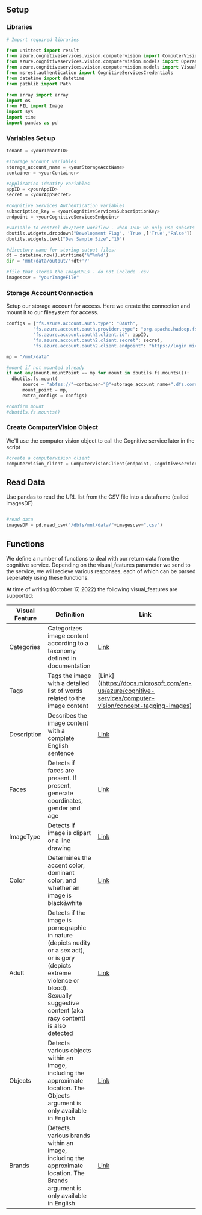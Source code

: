## Setup

### Libraries

```python
# Import required libraries

from unittest import result
from azure.cognitiveservices.vision.computervision import ComputerVisionClient
from azure.cognitiveservices.vision.computervision.models import OperationStatusCodes
from azure.cognitiveservices.vision.computervision.models import VisualFeatureTypes
from msrest.authentication import CognitiveServicesCredentials
from datetime import datetime
from pathlib import Path

from array import array
import os
from PIL import Image
import sys
import time
import pandas as pd
```

### Variables Set up

```python
tenant = <yourTenantID>

#storage account variables
storage_account_name = <yourStorageAcctName>
container = <yourContainer>

#application identity variables
appID = <yourAppID>
secret = <yourAppSecret>

#Cognitive Services Authentication variables
subscription_key = <yourCognitiveServicesSubscriptionKey>
endpoint = <yourCognitiveServicesEndpoint>

#variable to control dev/test workflow - when TRUE we only use subsets of datafiles to keep debugging light
dbutils.widgets.dropdown("Development Flag", 'True',['True','False'])
dbutils.widgets.text("Dev Sample Size","10")

#directory name for storing output files:
dt = datetime.now().strftime('%Y%m%d')
dir = 'mnt/data/output/'+dt+'/'

#file that stores the ImageURLs - do not include .csv
imagescsv = "yourImageFile"

```
### Storage Account Connection

Setup our storage account for access.  Here we create the connection and mount it to our filesystem for access.

```python
configs = {"fs.azure.account.auth.type": "OAuth",
          "fs.azure.account.oauth.provider.type": "org.apache.hadoop.fs.azurebfs.oauth2.ClientCredsTokenProvider",
          "fs.azure.account.oauth2.client.id": appID,
          "fs.azure.account.oauth2.client.secret": secret,
          "fs.azure.account.oauth2.client.endpoint": "https://login.microsoftonline.com/"+tenant+"/oauth2/token"}

mp = "/mnt/data"

#mount if not mounted already
if not any(mount.mountPoint == mp for mount in dbutils.fs.mounts()):
  dbutils.fs.mount(
      source = "abfss://"+container+"@"+storage_account_name+".dfs.core.windows.net/",
      mount_point = mp,
      extra_configs = configs)

#confirm mount
#dbutils.fs.mounts()
```
### Create ComputerVision Object

We'll use the computer vision object to call the Cognitive service later in the script

```python
#create a computervision client
computervision_client = ComputerVisionClient(endpoint, CognitiveServicesCredentials(subscription_key))

```

## Read Data

Use pandas to read the URL list from the CSV file into a dataframe (called imagesDF)

```python

#read data
imagesDF = pd.read_csv("/dbfs/mnt/data/"+imagescsv+".csv")

```

## Functions

We define a number of functions to deal with our return data from the cognitive service.  Depending on the visual_features parameter we send to the service, we will recieve various responses, each of which can be parsed seperately using these functions.

At time of writing (October 17, 2022) the following visual_features are supported:

| Visual Feature| Definition|Link|
|--------------|------------|---|
|Categories| Categorizes image content according to a taxonomy defined in documentation | [Link](https://docs.microsoft.com/en-us/azure/cognitive-services/computer-vision/concept-categorizing-images) |
|Tags| Tags the image with a detailed list of words related to the image content|[Link]((https://docs.microsoft.com/en-us/azure/cognitive-services/computer-vision/concept-tagging-images)|
|Description| Describes the image content with a complete English sentence|[Link](https://docs.microsoft.com/en-us/azure/cognitive-services/computer-vision/concept-describing-images)|
|Faces| Detects if faces are present. If present, generate coordinates, gender and age| [Link](https://docs.microsoft.com/en-us/azure/cognitive-services/computer-vision/concept-detecting-faces)|
|ImageType| Detects if image is clipart or a line drawing| [Link](https://docs.microsoft.com/en-us/azure/cognitive-services/computer-vision/concept-detecting-image-types)|
|Color| Determines the accent color, dominant color, and whether an image is black&white| [Link](https://docs.microsoft.com/en-us/azure/cognitive-services/computer-vision/concept-detecting-color-schemes)|
|Adult| Detects if the image is pornographic in nature (depicts nudity or a sex act), or is gory (depicts extreme violence or blood). Sexually suggestive content (aka racy content) is also detected| [Link](https://docs.microsoft.com/en-us/azure/cognitive-services/computer-vision/concept-detecting-adult-content)
|Objects| Detects various objects within an image, including the approximate location. The Objects argument is only available in English| [Link](https://docs.microsoft.com/en-us/azure/cognitive-services/computer-vision/concept-object-detection)|
|Brands| Detects various brands within an image, including the approximate location. The Brands argument is only available in English| [Link](https://docs.microsoft.com/en-us/azure/cognitive-services/computer-vision/concept-brand-detection)|

